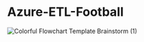 # Azure-ETL-Football


![Colorful Flowchart Template Brainstorm (1)](https://github.com/user-attachments/assets/0d18c7f3-7b00-44e9-8882-babc1de950da)
